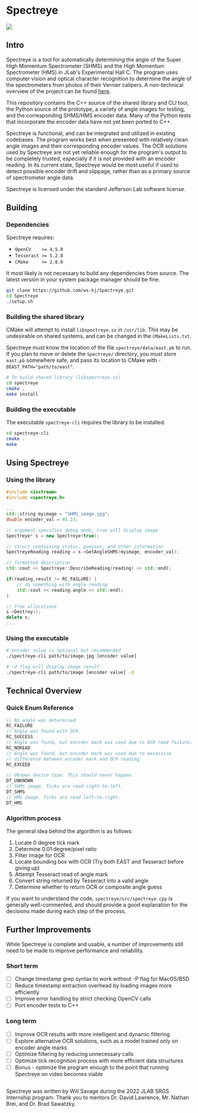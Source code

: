 # Spectreye
<img src="images/testgraphic.png" />

## Intro
Spectreye is a tool for automatically determining the angle of the Super High Momentum Spectrometer (SHMS) and the High Momentum Spectrometer (HMS) in JLab's Experimental Hall C. The program uses computer vision and optical character recognition to determine the angle of the spectrometers from photos of their Vernier calipers. A non-technical overview of the project can be found [here](https://docs.google.com/presentation/d/1qKy9npTbnCOFVQCxMHfdYh_vlz-lOZ7rnzxkA6Q_Qw8/edit#slide=id.gf489b73e5b_1_0).

This repository contains the C++ source of the shared library and CLI tool, the Python source of the prototype, a variety of angle images for testing, and the corresponding SHMS/HMS encoder data. Many of the Python tests that incorporate the encoder data have not yet been ported to C++.

Spectreye is functional, and can be integrated and utilized in existing codebases. The program works best when presented with relatively clean angle images and their corresponding encoder values. The OCR solutions used by Spectreye are not yet reliable enough for the program's output to be completely trusted, especially if it is not provided with an encoder reading. In its current state, Spectreye would be most useful if used to detect possible encoder drift and slippage, rather than as a primary source of spectrometer angle data.

Spectreye is licensed under the standard Jefferson Lab software license.

## Building
### Dependencies 
Spectreye requires: 
 - `OpenCV    >= 4.5.0`
 - `Tesseract >= 5.2.0`
 - `CMake     >= 2.8.0`

It most likely is not necessary to build any dependencies from source. The latest version in your system package manager should be fine.

```bash
git clone https://github.com/ws-kj/Spectreye.git
cd Spectreye
./setup.sh
```
### Building the shared library
CMake will attempt to install `libspectreye.so` in `/usr/lib`. This may be undesirable on shared systems, and can be changed in the `CMakeLists.txt`.

Spectreye must know the location of the file `spectreye/data/east.pb` to run. 
If you plan to move or delete the `Spectreye/` directory, you must store `east.pb` somewhere safe, and pass its location to CMake with `-DEAST_PATH="path/to/east"`.
```bash
# To build shared library (libspectreye.so)
cd spectreye
cmake .
make install
```
### Building the executable
The executable `spectreye-cli` requires the library to be installed. 
```bash
cd spectreye-cli
cmake .
make
```

## Using Spectreye
### Using the library
```C++
#include <iostream>
#include <spectreye.h>

...
std::string myimage = "SHMS_image.jpg";
double encoder_val = 45.23;

// argument specifies debug mode, true will display image
Spectreye* s = new Spectreye(true); 

// struct containing status, guesses, and other information
SpectreyeReading reading = s->GetAngleSHMS(myimage, encoder_val);

// formatted description 
std::cout << Spectreye::DescribeReading(reading) << std::endl;

if(reading.result != RC_FAILURE) {
	// do something with angle reading
	std::cout << reading.angle << std::endl;
}

// free allocations
s->Destroy();
delete s;
...
```

### Using the executable
```bash
# encoder value is optional but recommended
./spectreye-cli path/to/image.jpg [encoder value]

# -d flag will display image result
./spectreye-cli path/to/image [encoder value] -d
```
## Technical Overview
### Quick Enum Reference
 ```C++
// No angle was determined.
RC_FAILURE		
// Angle was found with OCR.
RC_SUCCESS		
// Angle was found, but encoder mark was used due to OCR read failure.
RC_NOREAD		
// Angle was found, but encoder mark was used due to excessive
// difference between encoder mark and OCR reading.
RC_EXCEED		

// Uknown device type. This should never happen.
DT_UNKNOWN
// SHMS image. Ticks are read right-to-left.
DT_SHMS
// HMS image. Ticks are read left-to-right.
DT_HMS
```

### Algorithm process
The general idea behind the algorithm is as follows:
 1. Locate 0 degree tick mark
 2. Determine 0.01 degree/pixel ratio
 3. Filter image for OCR
 4. Locate bounding box with OCR (Try both EAST and Tesseract before giving up)
 5. Attempt Tesseract read of angle mark
 6. Convert string returned by Tesseract into a valid angle
 7. Determine whether to return OCR or composite angle guess

If you want to understand the code,  `spectreye/src/spectreye.cpp` is generally well-commented, and should provide a good explanation for the decisions made during each step of the process.

## Further Improvements
While Spectreye is complete and usable, a number of improvements still need to be made to improve performance and reliability.
### Short term 
 - [ ] Change timestamp grep syntax to work without -P flag for MacOS/BSD
 - [ ] Reduce timestamp extraction overhead by loading images more efficiently
 - [ ] Improve error handling by strict checking OpenCV calls
 - [ ] Port encoder tests to C++
### Long term
 - [ ] Improve OCR results with more intelligent and dynamic filtering
 - [ ] Explore alternative OCR solutions, such as a model trained only on encoder angle marks
 - [ ] Optimize filtering by reducing unnecessary calls
 - [ ] Optimize tick recognition process with more efficient data structures
 - [ ] Bonus - optimize the program enough to the point that running Spectreye on video becomes viable

## 
Spectreye was written by Will Savage during the 2022 JLAB SRGS Internship program. 
Thank you to mentors Dr. David Lawrence, Mr. Nathan Brei, and Dr. Brad Sawatzky.

